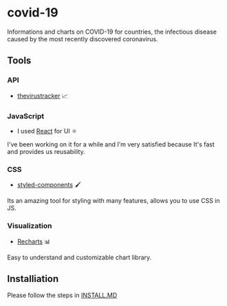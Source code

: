 # covid-19
Informations and charts on COVID-19 for countries, the infectious disease caused by the most recently discovered coronavirus.

## Tools


### API 

- [thevirustracker](https://thevirustracker.com/api) 📈

### JavaScript

- I used [React](http://facebook.github.io/react) for UI  ⚛️

I've been working on it for a while and I'm very satisfied because It's fast and provides us reusability.

### CSS

- [styled-components](https://styled-components.com) 🖌️

Its an amazing tool for styling with many features, allows you to use CSS in JS.

### Visualization

- [Recharts](https://recharts.org/en-US/) 📊 
 
Easy to understand and customizable chart library.


## Installiation
Please follow the steps in [INSTALL.MD](/INSTALL.md)
 
